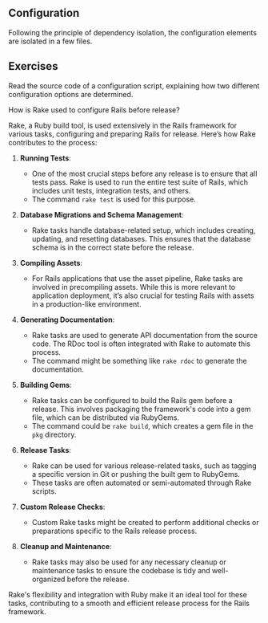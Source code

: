 ## Configuration

Following the principle of dependency isolation, the configuration elements are  isolated in a few files.

## Exercises

Read the source code of a configuration script, explaining how two different configuration options are determined.

How is Rake used to configure Rails before release?

Rake, a Ruby build tool, is used extensively in the Rails framework for various tasks,  configuring and preparing Rails for release. Here’s how Rake contributes to the process:

1. **Running Tests**: 
   - One of the most crucial steps before any release is to ensure that all tests pass. Rake is used to run the entire test suite of Rails, which includes unit tests, integration tests, and others. 
   - The command `rake test` is  used for this purpose.

2. **Database Migrations and Schema Management**:
   - Rake tasks handle database-related setup, which includes creating, updating, and resetting databases. This ensures that the database schema is in the correct state before the release.

3. **Compiling Assets**:
   - For Rails applications that use the asset pipeline, Rake tasks are involved in precompiling assets. While this is more relevant to application deployment, it’s also crucial for testing Rails with assets in a production-like environment.

4. **Generating Documentation**:
   - Rake tasks are used to generate API documentation from the source code. The RDoc tool is often integrated with Rake to automate this process.
   - The command might be something like `rake rdoc` to generate the documentation.

5. **Building Gems**:
   - Rake tasks can be configured to build the Rails gem before a release. This involves packaging the framework's code into a gem file, which can be distributed via RubyGems.
   - The command could be `rake build`, which creates a gem file in the `pkg` directory.

6. **Release Tasks**:
   - Rake can be used for various release-related tasks, such as tagging a specific version in Git or pushing the built gem to RubyGems.
   - These tasks are often automated or semi-automated through Rake scripts.

7. **Custom Release Checks**:
   - Custom Rake tasks might be created to perform additional checks or preparations specific to the Rails release process.

8. **Cleanup and Maintenance**:
   - Rake tasks may also be used for any necessary cleanup or maintenance tasks to ensure the codebase is tidy and well-organized before the release.

Rake's flexibility and integration with Ruby make it an ideal tool for these tasks, contributing to a smooth and efficient release process for the Rails framework.